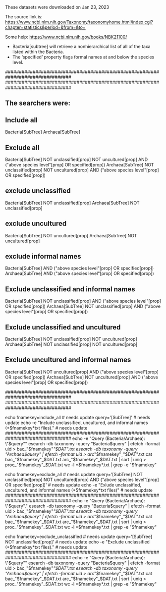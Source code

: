 These datasets were downloaded on Jan 23, 2023

The source link is: https://www.ncbi.nlm.nih.gov/Taxonomy/taxonomyhome.html/index.cgi?chapter=statistics&period=&from=&to=

Some help: https://www.ncbi.nlm.nih.gov/books/NBK21100/

+ Bacteria[subtree] will retrieve a nonhierarchical list of all of the taxa listed within the Bacteria.
+ The ‘specified’ property flags formal names at and below the species level.

################################################################################
################################################################################
## The searchers were:

## Include all
Bacteria[SubTree]
Archaea[SubTree]

## Exclude all
Bacteria[SubTree] NOT unclassified[prop] NOT uncultured[prop] AND ("above species level"[prop] OR specified[prop])
Archaea[SubTree] NOT unclassified[prop] NOT uncultured[prop] AND ("above species level"[prop] OR specified[prop])

## exclude unclassified
Bacteria[SubTree] NOT unclassified[prop]
Archaea[SubTree] NOT unclassified[prop]

## exclude uncultured
Bacteria[SubTree] NOT uncultured[prop]
Archaea[SubTree] NOT uncultured[prop]

## exclude informal names
Bacteria[SubTree] AND ("above species level"[prop] OR specified[prop])
Archaea[SubTree] AND ("above species level"[prop] OR specified[prop])

## Exclude unclassified and informal names
Bacteria[SubTree] NOT unclassified[prop] AND ("above species level"[prop] OR specified[prop])
Archaea[SubTree] NOT unclassified[prop] AND ("above species level"[prop] OR specified[prop])

## Exclude unclassified and uncultured
Bacteria[SubTree] NOT unclassified[prop] NOT uncultured[prop]
Archaea[SubTree] NOT unclassified[prop] NOT uncultured[prop]

## Exclude uncultured and informal names
Bacteria[SubTree] NOT uncultured[prop] AND ("above species level"[prop] OR specified[prop])
Archaea[SubTree] NOT uncultured[prop] AND ("above species level"[prop] OR specified[prop])

################################################################################
################################################################################

echo 
fnamekey=include_all # needs update
query='[SubTree]' # needs update
echo -e "Include unclassified, uncultured, and informal names (*$fnamekey*txt files)." # needs update
################################################################################
echo -e "Query (Bacteria/Archaea): \"$query\""
esearch -db taxonomy -query "Bacteria$query" | efetch -format uid > bac_"$fnamekey"_"$DAT".txt
esearch -db taxonomy -query "Archaea$query" | efetch -format uid > arc_"$fnamekey"_"$DAT".txt
cat bac_"$fnamekey"_$DAT.txt arc_"$fnamekey"_$DAT.txt | sort | uniq > proc_"$fnamekey"_$DAT.txt
wc -l *$fnamekey*.txt | grep -e "$fnamekey"

echo 
fnamekey=exclude_all # needs update
query='[SubTree] NOT unclassified[prop] NOT uncultured[prop] AND ("above species level"[prop] OR specified[prop])' # needs update
echo -e "Exlude unclassified, uncultured, and informal names (*$fnamekey*txt files)" # needs update
################################################################################
echo -e "Query (Bacteria/Archaea): \"$query\"."
esearch -db taxonomy -query "Bacteria$query" | efetch -format uid > bac_"$fnamekey"_"$DAT".txt
esearch -db taxonomy -query "Archaea$query" | efetch -format uid > arc_"$fnamekey"_"$DAT".txt
cat bac_"$fnamekey"_$DAT.txt arc_"$fnamekey"_$DAT.txt | sort | uniq > proc_"$fnamekey"_$DAT.txt
wc -l *$fnamekey*.txt | grep -e "$fnamekey"

echo 
fnamekey=exclude_unclassified # needs update
query='[SubTree] NOT unclassified[prop]' # needs update
echo -e "Exclude unclassified (*$fnamekey*txt files)." # needs update
################################################################################
echo -e "Query (Bacteria/Archaea): \"$query\""
esearch -db taxonomy -query "Bacteria$query" | efetch -format uid > bac_"$fnamekey"_"$DAT".txt
esearch -db taxonomy -query "Archaea$query" | efetch -format uid > arc_"$fnamekey"_"$DAT".txt
cat bac_"$fnamekey"_$DAT.txt arc_"$fnamekey"_$DAT.txt | sort | uniq > proc_"$fnamekey"_$DAT.txt
wc -l *$fnamekey*.txt | grep -e "$fnamekey"

